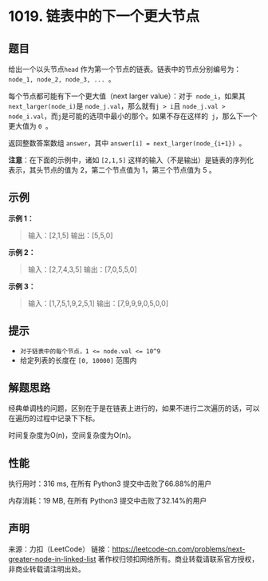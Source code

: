 # 1019. 链表中的下一个更大节点

## 题目

给出一个以头节点`head` 作为第一个节点的链表。链表中的节点分别编号为：`node_1, node_2, node_3, ... `。

每个节点都可能有下一个更大值（next larger value）：对于` node_i`，如果其` next_larger(node_i) `是 `node_j.val`，那么就有` j > i `且  `node_j.val > node_i.val`，而` j `是可能的选项中最小的那个。如果不存在这样的` j`，那么下一个更大值为 `0 `。

返回整数答案数组 `answer`，其中 `answer[i] = next_larger(node_{i+1}) `。

**注意**：在下面的示例中，诸如 `[2,1,5]` 这样的输入（不是输出）是链表的序列化表示，其头节点的值为 2，第二个节点值为 1，第三个节点值为 5 。

## 示例

**示例 1：**

> 输入：[2,1,5]
> 输出：[5,5,0]

**示例 2：**

> 输入：[2,7,4,3,5]
> 输出：[7,0,5,5,0]

**示例 3：**

> 输入：[1,7,5,1,9,2,5,1]
> 输出：[7,9,9,9,0,5,0,0]

## 提示

* `对于链表中的每个节点，1 <= node.val <= 10^9`
* 给定列表的长度在 `[0, 10000]` 范围内

## 解题思路

经典单调栈的问题，区别在于是在链表上进行的，如果不进行二次遍历的话，可以在遍历的过程中记录下下标。

时间复杂度为O(n)，空间复杂度为O(n)。

## 性能

执行用时：316 ms, 在所有 Python3 提交中击败了66.88%的用户

内存消耗：19 MB, 在所有 Python3 提交中击败了32.14%的用户

## 声明

来源：力扣（LeetCode）
链接：https://leetcode-cn.com/problems/next-greater-node-in-linked-list
著作权归领扣网络所有。商业转载请联系官方授权，非商业转载请注明出处。